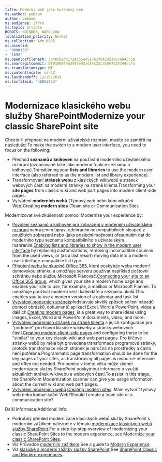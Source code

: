 ```yaml
---
title: Moderní web jako kořenový web
ms.author: pebaum
author: pebaum
ms.audience: ITPro
ms.topic: article
ROBOTS: NOINDEX, NOFOLLOW
localization_priority: Normal
ms.collection: Adm_O365
ms.assetid:
- "9000153"
- "1692"
ms.openlocfilehash: 3c48cb2dc172ac55e4517e1f84282396ca845c5a
ms.sourcegitcommit: 0f0186044a3597e42ad14c32ca58e7224344dcfa
ms.translationtype: MT
ms.contentlocale: cs-CZ
ms.lasthandoff: 12/15/2019
ms.locfileid: "40051454"
---
```

# <a name="modernize-your-classic-sharepoint-site"></a><span data-ttu-id="c14f3-102">Modernizace klasického webu služby SharePoint</span><span class="sxs-lookup"><span data-stu-id="c14f3-102">Modernize your classic SharePoint site</span></span>

<span data-ttu-id="c14f3-103">Chcete-li přepnout na moderní uživatelské rozhraní, musíte se zaměřit na následující:</span><span class="sxs-lookup"><span data-stu-id="c14f3-103">To make the switch to a modern user interface, you need to focus on the following:</span></span>

- <span data-ttu-id="c14f3-104">Přechod **seznamů a knihoven** na používání moderního uživatelského rozhraní (označované také jako moderní funkce seznamu a knihovny).</span><span class="sxs-lookup"><span data-stu-id="c14f3-104">Transitioning your **lists and libraries** to use the modern user interface (also referred to as the modern list and library experience).</span></span>
- <span data-ttu-id="c14f3-105">Transformování **stránek webu** z klasických wikiwebů a stránek webových částí na moderní stránky na straně klienta.</span><span class="sxs-lookup"><span data-stu-id="c14f3-105">Transforming your **site pages** from classic wiki and web part pages into modern client-side pages.</span></span>
- <span data-ttu-id="c14f3-106">Vytváření **moderních webů** (Týmový web nebo komunikační Web)</span><span class="sxs-lookup"><span data-stu-id="c14f3-106">Creating **modern sites** (Team site or Communication Site).</span></span>

<span data-ttu-id="c14f3-107">Modernizovat své zkušenosti pomocí:</span><span class="sxs-lookup"><span data-stu-id="c14f3-107">Modernize your experience by:</span></span>
- <span data-ttu-id="c14f3-108">[Povolení seznamů a knihoven pro zobrazení v moderním uživatelském rozhraní](https://docs.microsoft.com/sharepoint/dev/transform/modernize-userinterface-lists-and-libraries) nahrazením úprav, odebráním nekompatibilních sloupců z použitých zobrazení nebo (jako poslední možnost) přesunutím dat do moderního typu seznamu kompatibilního s uživatelským rozhraním.</span><span class="sxs-lookup"><span data-stu-id="c14f3-108">[Enabling lists and libraries to show in the modern user interface](https://docs.microsoft.com/sharepoint/dev/transform/modernize-userinterface-lists-and-libraries) by replacing customizations, removing incompatible columns from the used views, or (as a last resort) moving data into a modern user interface-compatible list type.</span></span>
- <span data-ttu-id="c14f3-109">[Připojení webu ke skupině Office 365](https://docs.microsoft.com/sharepoint/dev/transform/modernize-connect-to-office365-group), která poskytuje webu moderní domovskou stránku a umožňuje serveru používat například poštovní schránku nebo službu Microsoft Plánovač.</span><span class="sxs-lookup"><span data-stu-id="c14f3-109">[Connecting your site to an Office 365 group](https://docs.microsoft.com/sharepoint/dev/transform/modernize-connect-to-office365-group), which gives your site a modern home page and enables your site to use, for example, a mailbox or Microsoft Planner.</span></span> <span data-ttu-id="c14f3-110">To umožňuje používat moderní verzi kalendáře a seznamu úkolů.</span><span class="sxs-lookup"><span data-stu-id="c14f3-110">This enables you to use a modern version of a calendar and task list.</span></span>
- <span data-ttu-id="c14f3-111">[Vytváření moderních stránek](https://support.office.com/article/create-and-use-modern-pages-on-a-sharepoint-site-b3d46deb-27a6-4b1e-87b8-df851e503dec)představuje skvělý způsob sdílení nápadů pomocí obrázků, dokumentů aplikací Excel, Word a PowerPoint, videa a dalších.</span><span class="sxs-lookup"><span data-stu-id="c14f3-111">[Creating modern pages](https://support.office.com/article/create-and-use-modern-pages-on-a-sharepoint-site-b3d46deb-27a6-4b1e-87b8-df851e503dec), is a great way to share ideas using images, Excel, Word and PowerPoint documents, video, and more.</span></span>
- <span data-ttu-id="c14f3-112">[Vytváření moderních stránek na straně klienta](https://docs.microsoft.com/sharepoint/dev/transform/modernize-userinterface-site-pages) a jejich konfigurace pro "podobné" pro hlavní klasické wikiweby a stránky webových částí.</span><span class="sxs-lookup"><span data-stu-id="c14f3-112">[Creating modern client-side pages](https://docs.microsoft.com/sharepoint/dev/transform/modernize-userinterface-site-pages) and configuring these to be "similar" to your key classic wiki and web part pages.</span></span> <span data-ttu-id="c14f3-113">Pro klíčové stránky webů by měla být provedena transformace programové stránky, protože transformace všech stránek je náročná na prostředky a často není potřebná.</span><span class="sxs-lookup"><span data-stu-id="c14f3-113">Programmatic page transformation should be done for the key pages of your sites, as transforming all pages is resource-intensive and often not needed.</span></span> <span data-ttu-id="c14f3-114">Pro pomoc v tomto věku může skener modernizace služby SharePoint poskytnout informace o využití aktuálních stránek wikiwebu a webových částí.</span><span class="sxs-lookup"><span data-stu-id="c14f3-114">To assist in this triage, the SharePoint Modernization scanner can give you usage information about the current wiki and web part pages.</span></span>
- <span data-ttu-id="c14f3-115">[Vytváření moderních webů](https://support.office.com/article/create-a-team-site-in-sharepoint-ef10c1e7-15f3-42a3-98aa-b5972711777d).</span><span class="sxs-lookup"><span data-stu-id="c14f3-115">[Creating modern sites](https://support.office.com/article/create-a-team-site-in-sharepoint-ef10c1e7-15f3-42a3-98aa-b5972711777d).</span></span> <span data-ttu-id="c14f3-116">Mám vytvořit týmový web nebo komunikační Web?</span><span class="sxs-lookup"><span data-stu-id="c14f3-116">Should I create a team site or a communication site?</span></span>

<span data-ttu-id="c14f3-117">Další informace:</span><span class="sxs-lookup"><span data-stu-id="c14f3-117">Additional Info:</span></span> 
- <span data-ttu-id="c14f3-118">Podrobný přehled modernizace klasických webů služby SharePoint s moderním zážitkem naleznete v tématu [modernizace klasických webů služby SharePoint](https://docs.microsoft.com/sharepoint/dev/transform/modernize-classic-sites).</span><span class="sxs-lookup"><span data-stu-id="c14f3-118">For a step-by-step overview of modernizing your classic SharePoint Sites to the modern experience, see [Modernize your classic SharePoint Sites](https://docs.microsoft.com/sharepoint/dev/transform/modernize-classic-sites).</span></span>
- <span data-ttu-id="c14f3-119">Viz Průvodce [moderním zážitkem](https://docs.microsoft.com/sharepoint/guide-to-sharepoint-modern-experience).</span><span class="sxs-lookup"><span data-stu-id="c14f3-119">See a guide to [Modern Experience](https://docs.microsoft.com/sharepoint/guide-to-sharepoint-modern-experience).</span></span>
- <span data-ttu-id="c14f3-120">Viz [klasické a moderní zážitky služby SharePoint](https://support.office.com/article/sharepoint-classic-and-modern-experiences-5725c103-505d-4a6e-9350-300d3ec7d73f).</span><span class="sxs-lookup"><span data-stu-id="c14f3-120">See [SharePoint Classic and Modern experiences](https://support.office.com/article/sharepoint-classic-and-modern-experiences-5725c103-505d-4a6e-9350-300d3ec7d73f).</span></span> 




